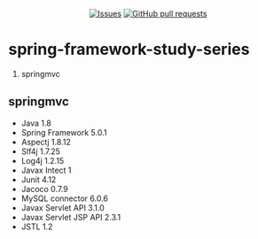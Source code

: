 <p align="center">
  <a href="https://github.com/mingyuchoo/spring-framework-study-series/issues"><img alt="Issues" src="https://img.shields.io/github/issues/mingyuchoo/spring-framework-study-series?color=appveyor" /></a>
  <a href="https://github.com/mingyuchoo/spring-framework-study-series/pulls"><img alt="GitHub pull requests" src="https://img.shields.io/github/issues-pr/mingyuchoo/spring-framework-study-series?color=appveyor" /></a>
</p>

# spring-framework-study-series

1. springmvc

## springmvc

- Java 1.8
- Spring Framework 5.0.1
- Aspectj 1.8.12
- Slf4j 1.7.25
- Log4j 1.2.15
- Javax Intect 1
- Junit 4.12
- Jacoco 0.7.9
- MySQL connector 6.0.6
- Javax Servlet API 3.1.0
- Javax Servlet JSP API 2.3.1
- JSTL 1.2
